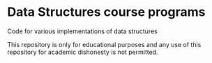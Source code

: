 # Data Structures course programs

Code for various implementations of data structures

This repository is only for educational purposes and any use of this repository for academic dishonesty is not permitted.
